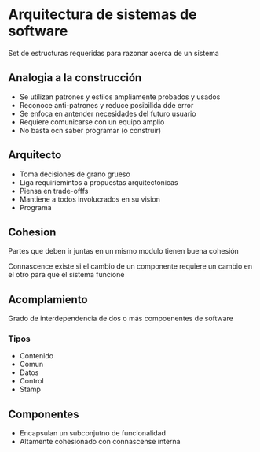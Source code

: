 
# Arquitectura de sistemas de software
Set de estructuras requeridas para razonar acerca de un sistema
## Analogia a la construcción
- Se utilizan patrones y estilos ampliamente probados y usados
- Reconoce anti-patrones y reduce posibilida dde error
- Se enfoca en antender necesidades del futuro usuario
- Requiere comunicarse con un equipo amplio
- No basta ocn saber programar (o construir)

## Arquitecto
- Toma decisiones de grano grueso
- Liga requiriemintos a propuestas arquitectonicas
- Piensa en trade-offfs
- Mantiene a todos involucrados en su vision
- Programa

## Cohesion
Partes que deben ir juntas en un mismo modulo tienen buena cohesión

Connascence existe si el cambio de un componente requiere un cambio en el otro para que el sistema funcione

## Acomplamiento
Grado de interdependencia de dos o más compoenentes de software

### Tipos
- Contenido
- Comun
- Datos
- Control 
- Stamp 

## Componentes
- Encapsulan un subconjutno de funcionalidad
- Altamente cohesionado con connascense interna


